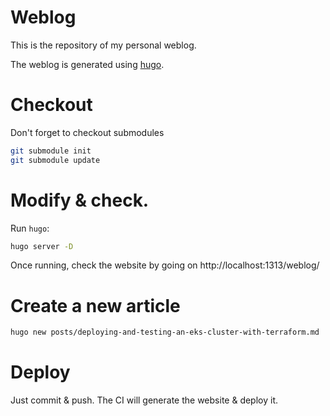 # Weblog

This is the repository of my personal weblog.

The weblog is generated using [hugo](https://gohugo.io).

# Checkout

Don't forget to checkout submodules

```sh
git submodule init
git submodule update
```

# Modify & check.

Run `hugo`:

```sh
hugo server -D
```

Once running, check the website by going on http://localhost:1313/weblog/


# Create a new article

```sh
hugo new posts/deploying-and-testing-an-eks-cluster-with-terraform.md
```


# Deploy

Just commit & push. The CI will generate the website & deploy it.



